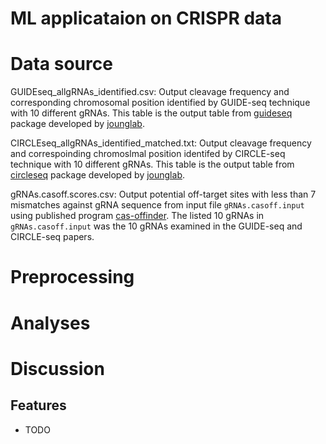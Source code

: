 ML applicataion on CRISPR data
===============================

# Data source

GUIDEseq_allgRNAs_identified.csv: Output cleavage frequency and corresponding chromosomal position identified by GUIDE-seq technique with 10 different gRNAs.
                                  This table is the output table from [guideseq](https://github.com/aryeelab/guideseq) package
                                  developed by [jounglab](http://www.jounglab.org/guideseq).

CIRCLEseq_allgRNAs_identified_matched.txt: Output cleavage frequency and correspoinding chromoslmal position identifed by CIRCLE-seq technique with 10 different gRNAs.
                                           This table is the output table from [circleseq](https://github.com/tsailabSJ/circleseq) package
                                           developed by [jounglab](http://www.jounglab.org/).

gRNAs.casoff.scores.csv: Output potential off-target sites with less than 7 mismatches against gRNA sequence
                         from input file `gRNAs.casoff.input` using published program [cas-offinder](https://github.com/snugel/cas-offinder).
                         The listed 10 gRNAs in `gRNAs.casoff.input` was the 10 gRNAs examined in the GUIDE-seq and CIRCLE-seq papers.



# Preprocessing
# Analyses
# Discussion

Features
--------

* TODO
